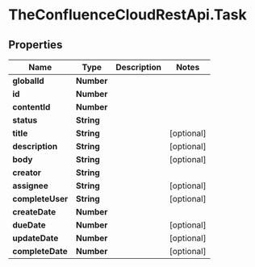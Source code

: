 # TheConfluenceCloudRestApi.Task

## Properties
Name | Type | Description | Notes
------------ | ------------- | ------------- | -------------
**globalId** | **Number** |  | 
**id** | **Number** |  | 
**contentId** | **Number** |  | 
**status** | **String** |  | 
**title** | **String** |  | [optional] 
**description** | **String** |  | [optional] 
**body** | **String** |  | [optional] 
**creator** | **String** |  | 
**assignee** | **String** |  | [optional] 
**completeUser** | **String** |  | [optional] 
**createDate** | **Number** |  | 
**dueDate** | **Number** |  | [optional] 
**updateDate** | **Number** |  | [optional] 
**completeDate** | **Number** |  | [optional] 
